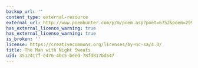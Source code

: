 ```yaml
---
backup_url: ''
content_type: external-resource
external_url: http://www.poemhunter.com/p/m/poem.asp?poet=6752&poem=29920
has_external_licence_warning: true
has_external_license_warning: true
is_broken: ''
license: https://creativecommons.org/licenses/by-nc-sa/4.0/
title: The Man with Night Sweats
uid: 3512417f-e476-4bc5-beed-78fd817bd547
---
```

